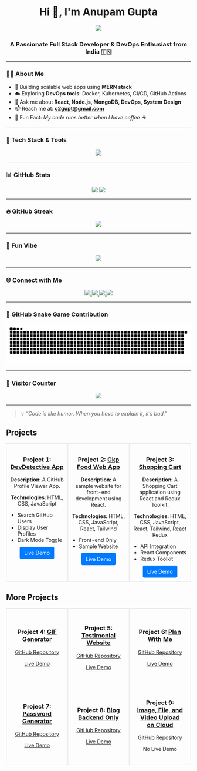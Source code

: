 <!-- GitHub README for Anupam Gupta -->

<h1 align="center">Hi 👋, I'm Anupam Gupta</h1>

<p align="center">
  <img src="https://readme-typing-svg.herokuapp.com/?lines=Full+Stack+Developer;DevOps+Enthusiast;Always+Learning+New+Things&center=true&width=500&height=50" />
</p>

<h3 align="center">A Passionate Full Stack Developer & DevOps Enthusiast from India 🇮🇳</h3>

---

### 🧑‍💻 About Me

- 🚀 Building scalable web apps using **MERN stack**
- ☁️ Exploring **DevOps tools**: Docker, Kubernetes, CI/CD, GitHub Actions
- 💬 Ask me about **React, Node.js, MongoDB, DevOps, System Design**
- 📫 Reach me at: **c2gupt@gmail.com**
- 🎯 Fun Fact: *My code runs better when I have coffee ☕*

---

### 🔧 Tech Stack & Tools

<div align="center">
  <img src="https://skillicons.dev/icons?i=js,ts,react,nodejs,express,mongodb,html,css,tailwind,python,csharp,docker,kubernetes,git,github,vscode,linux" />
</div>

---

### 📊 GitHub Stats

<div align="center">
  <img src="https://github-readme-stats.vercel.app/api?username=c2gup&show_icons=true&theme=dracula&hide_border=false&include_all_commits=true&count_private=true" height="160" />
  <img src="https://github-readme-stats.vercel.app/api/top-langs/?username=c2gup&layout=compact&theme=dracula&hide_border=false&langs_count=8" height="160" />
</div>

---

### 🔥 GitHub Streak

<p align="center">
  <img src="https://github-readme-streak-stats.herokuapp.com?user=c2gup&theme=dracula&hide_border=false" height="200" />
</p>

---

### 🎥 Fun Vibe

<p align="center">
  <img src="https://media.giphy.com/media/i1JHRZSXO9LZZDHqii/giphy.gif" width="300" />
</p>

---

### 🌐 Connect with Me

<p align="center">
  <a href="https://www.instagram.com/_c2__not/" target="_blank">
    <img src="https://img.shields.io/badge/Instagram-E4405F?style=for-the-badge&logo=instagram&logoColor=white" />
  </a>
  <a href="mailto:c2gupt@gmail.com" target="_blank">
    <img src="https://img.shields.io/badge/Gmail-D14836?style=for-the-badge&logo=gmail&logoColor=white" />
  </a>
  <a href="https://www.linkedin.com/in/anupamc2/" target="_blank">
    <img src="https://img.shields.io/badge/LinkedIn-0077B5?style=for-the-badge&logo=linkedin&logoColor=white" />
  </a>
  <a href="https://x.com/G2anupamGupta" target="_blank">
    <img src="https://img.shields.io/badge/Twitter-1DA1F2?style=for-the-badge&logo=twitter&logoColor=white" />
  </a>
</p>

---

### 🐍 GitHub Snake Game Contribution

<p align="center">
  <img src="https://raw.githubusercontent.com/c2gup/c2gup/output/snake.svg" alt="Snake animation" />
</p>

---

### 👀 Visitor Counter

<p align="center">
  <img src="https://profile-counter.glitch.me/c2gup/count.svg?" />
</p>

---

> 💡 *“Code is like humor. When you have to explain it, it’s bad.”*




## Projects

<div align="center">
  <table style="width: 100%; table-layout: fixed;">
    <tr>
      <td width="33%" align="center" style="padding: 10px; vertical-align: top; border: 1px solid #ddd;">
        <h3>Project 1: <a href="https://github.com/c2gup/DevDetective_App">DevDetective App</a></h3>
        <p><strong>Description:</strong> A GitHub Profile Viewer App.</p>
        <p><strong>Technologies:</strong> HTML, CSS, JavaScript</p>
        <ul style="margin: 0; padding-left: 20px; text-align: left;">
          <li>Search GitHub Users</li>
          <li>Display User Profiles</li>
          <li>Dark Mode Toggle</li>
        </ul>
        <a href="https://devdetechtiv.onrender.com/" style="display: inline-block; margin-top: 10px; padding: 8px 12px; color: #fff; background-color: #007bff; border-radius: 4px; text-decoration: none;">Live Demo</a>
      </td>
      <td width="33%" align="center" style="padding: 10px; vertical-align: top; border: 1px solid #ddd;">
        <h3>Project 2: <a href="https://github.com/c2gup/FOOd_APP_react_FRontant">Gkp Food Web App</a></h3>
        <p><strong>Description:</strong> A sample website for front-end development using React.</p>
        <p><strong>Technologies:</strong> HTML, CSS, JavaScript, React, Tailwind</p>
        <ul style="margin: 0; padding-left: 20px; text-align: left;">
          <li>Front-end Only</li>
          <li>Sample Website</li>
        </ul>
        <a href="https://foodappreact.vercel.app/" style="display: inline-block; margin-top: 10px; padding: 8px 12px; color: #fff; background-color: #007bff; border-radius: 4px; text-decoration: none;">Live Demo</a>
      </td>
      <td width="33%" align="center" style="padding: 10px; vertical-align: top; border: 1px solid #ddd;">
        <h3>Project 3: <a href="https://github.com/c2gup/ShopingCardt_react">Shopping Cart</a></h3>
        <p><strong>Description:</strong> A Shopping Cart application using React and Redux Toolkit.</p>
        <p><strong>Technologies:</strong> HTML, CSS, JavaScript, React, Tailwind, React Redux</p>
        <ul style="margin: 0; padding-left: 20px; text-align: left;">
          <li>API Integration</li>
          <li>React Components</li>
          <li>Redux Toolkit</li>
        </ul>
        <a href="https://shoping-cardt-react.vercel.app/" style="display: inline-block; margin-top: 10px; padding: 8px 12px; color: #fff; background-color: #007bff; border-radius: 4px; text-decoration: none;">Live Demo</a>
      </td>
    </tr>
  </table>
</div>


## More Projects

<div align="center">
  <table style="width: 100%; table-layout: fixed; border-collapse: collapse;">
    <tr>
      <td width="33%" align="center" style="padding: 20px; border: 1px solid #ddd;">
        <h3>Project 4: <a href="https://github.com/c2gup/Random_GIF_React_Project">GIF Generator</a></h3>
        <p><a href="https://github.com/c2gup/Random_GIF_React_Project">GitHub Repository</a></p>
        <p><a href="https://random-gif-react-project.vercel.app/">Live Demo</a></p>
      </td>
      <td width="33%" align="center" style="padding: 20px; border: 1px solid #ddd;">
        <h3>Project 5: <a href="https://github.com/c2gup/REACT-testimonial-web">Testimonial Website</a></h3>
        <p><a href="https://github.com/c2gup/REACT-testimonial-web">GitHub Repository</a></p>
        <p><a href="https://testimonial.onrender.com/">Live Demo</a></p>
      </td>
      <td width="33%" align="center" style="padding: 20px; border: 1px solid #ddd;">
        <h3>Project 6: <a href="https://github.com/c2gup/react01_plan_with_me">Plan With Me</a></h3>
        <p><a href="https://github.com/c2gup/react01_plan_with_me">GitHub Repository</a></p>
        <p><a href="https://planwithme.onrender.com/">Live Demo</a></p>
      </td>
    </tr>
    <tr>
      <td width="33%" align="center" style="padding: 20px; border: 1px solid #ddd;">
        <h3>Project 7: <a href="https://github.com/c2gup/Password-Generator-First-JavaScript">Password Generator</a></h3>
        <p><a href="https://github.com/c2gup/Password-Generator-First-JavaScript">GitHub Repository</a></p>
        <p><a href="https://password-gen-1.onrender.com/">Live Demo</a></p>
      </td>
      <td width="33%" align="center" style="padding: 20px; border: 1px solid #ddd;">
        <h3>Project 8: <a href="https://github.com/c2gup/Blog_Backend">Blog Backend Only</a></h3>
        <p><a href="https://github.com/c2gup/Blog_Backend">GitHub Repository</a></p>
        <p><a href="https://new-blog-backend.vercel.app/">Live Demo</a></p>
      </td>
      <td width="33%" align="center" style="padding: 20px; border: 1px solid #ddd;">
        <h3>Project 9: <a href="https://github.com/c2gup/FileUploadBackendApp">Image, File, and Video Upload on Cloud</a></h3>
        <p><a href="https://github.com/c2gup/FileUploadBackendApp">GitHub Repository</a></p>
        <p>No Live Demo</p>
      </td>
    </tr>
  </table>
</div>






